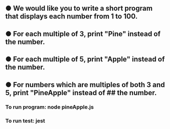 ## ● We would like you to write a short program that displays each number from 1 to 100.                                                  
## ● For each multiple of 3, print "Pine" instead of the number. 
## ● For each multiple of 5, print "Apple" instead of the number. 
## ● For numbers which are multiples of both 3 and 5, print "PineApple" instead of ## the number. 



### To run program: node pineApple.js
### To run test: jest